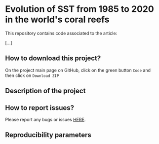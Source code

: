 # **Evolution of SST from 1985 to 2020 in the world's coral reefs**


This repository contains code associated to the article:

[...]

## How to download this project?

On the project main page on GitHub, click on the green button `Code` and then click on `Download ZIP`


## Description of the project


## How to report issues?

Please report any bugs or issues [HERE](https://github.com/JWicquart/reefs_sst/issues).


## Reproducibility parameters
